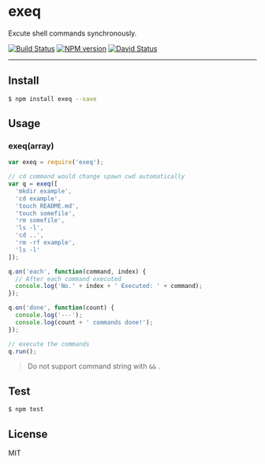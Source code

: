 # exeq

Excute shell commands synchronously.

[![Build Status](https://travis-ci.org/afc163/exeq.png)](https://travis-ci.org/afc163/exeq)
[![NPM version](https://badge.fury.io/js/exeq.png)](http://badge.fury.io/js/exeq)
[![David Status](https://david-dm.org/afc163/exeq.png)](https://david-dm.org/afc163/exeq) 

---

## Install

```bash
$ npm install exeq --save
```

## Usage

### exeq(array)

```js
var exeq = require('exeq');

// cd command would change spawn cwd automatically
var q = exeq([
  'mkdir example',
  'cd example',
  'touch README.md',
  'touch somefile',
  'rm somefile',
  'ls -l',
  'cd ..',
  'rm -rf example',
  'ls -l'
]);

q.on('each', function(command, index) {
  // After each command executed
  console.log('No.' + index + ' Executed: ' + command);
});

q.on('done', function(count) {
  console.log('---');
  console.log(count + ' commands done!');
});

// execute the commands
q.run();
```

> Do not support command string with `&&` .

## Test

```bash
$ npm test
```

## License

MIT
